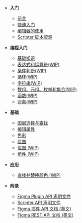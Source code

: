- **入门**
    - [前言](content/foreword)
    - [快速入门](content/quick_start)
    - [编辑器的使用](content/editor)
    - [Scripter 脚本资源](content/scripts)

- **编程入门**
    - [基础知识](content/base)
    - [表达式和运算符(WIP)](content/operator)
    - [条件判断(WIP)](content/condition)
    - [循环(WIP)](content/loop)
    - [字符串(WIP)](content/string)
    - [数组、元组、枚举和集合(WIP)](content/array)
    - [函数(WIP)](content/function)
    - [对象(WIP)](content/object)
    
- **基础**
    - [图层选择与查找](content/selection)
    - [编辑属性](content/editing_properties)
    - [色彩](content/color)
    - [绘图](content/drawing)
    - [位图 (WIP)](content/image)
    - [组件 (WIP)](content/component)

- **应用**
    - [查找并替换颜色 (WIP)](content/find_and_replace_color)

- **附录**
    - [Figma Plugin API 声明文件](content/figma_api)
    - [Scripter API 声明文件](content/scripter_api)
    - [Figma 插件 API 文档 (英文)](https://www.figma.com/plugin-docs/api/api-overview/)
    - [Figma REST API 文档 (英文)](https://www.figma.com/developers/api)
